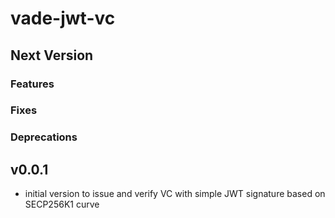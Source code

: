 # vade-jwt-vc

## Next Version

### Features

### Fixes

### Deprecations

## v0.0.1

- initial version to issue and verify VC with simple JWT signature based on SECP256K1 curve
